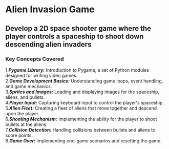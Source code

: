 # Alien Invasion Game

## Develop a 2D space shooter game where the player controls a spaceship to shoot down descending alien invaders

### Key Concepts Covered

1.***Pygame Library:*** Introduction to Pygame, a set of Python modules designed for writing video games.  
2.***Game Development Basics:*** Understanding game loops, event handling, and game mechanics.  
3.***Sprites and Images:*** Loading and displaying images for the spaceship, aliens, and bullets.  
4.***Player Input:*** Capturing keyboard input to control the player's spaceship.  
5.***Alien Fleet:*** Creating a fleet of aliens that move together and descend upon the player.  
6.***Shooting Mechanism:*** Implementing the ability for the player to shoot bullets at the aliens.  
7.***Collision Detection:*** Handling collisions between bullets and aliens to score points.  
8.***Game Over:*** Implementing end-game scenarios and resetting the game.  

